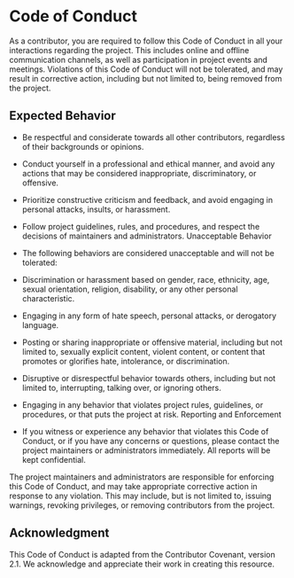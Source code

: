 # Code of Conduct
As a contributor, you are required to follow this Code of Conduct in all your interactions regarding the project. This includes online and offline communication channels, as well as participation in project events and meetings. Violations of this Code of Conduct will not be tolerated, and may result in corrective action, including but not limited to, being removed from the project.

## Expected Behavior
- Be respectful and considerate towards all other contributors, regardless of their backgrounds or opinions.
- Conduct yourself in a professional and ethical manner, and avoid any actions that may be considered inappropriate, discriminatory, or offensive.
- Prioritize constructive criticism and feedback, and avoid engaging in personal attacks, insults, or harassment.
- Follow project guidelines, rules, and procedures, and respect the decisions of maintainers and administrators.
Unacceptable Behavior
- The following behaviors are considered unacceptable and will not be tolerated:

- Discrimination or harassment based on gender, race, ethnicity, age, sexual orientation, religion, disability, or any other personal characteristic.
- Engaging in any form of hate speech, personal attacks, or derogatory language.
- Posting or sharing inappropriate or offensive material, including but not limited to, sexually explicit content, violent content, or content that promotes or glorifies hate, intolerance, or discrimination.
- Disruptive or disrespectful behavior towards others, including but not limited to, interrupting, talking over, or ignoring others.
- Engaging in any behavior that violates project rules, guidelines, or procedures, or that puts the project at risk.
Reporting and Enforcement
- If you witness or experience any behavior that violates this Code of Conduct, or if you have any concerns or questions, please contact the project maintainers or administrators immediately. All reports will be kept confidential.

The project maintainers and administrators are responsible for enforcing this Code of Conduct, and may take appropriate corrective action in response to any violation. This may include, but is not limited to, issuing warnings, revoking privileges, or removing contributors from the project.

## Acknowledgment
This Code of Conduct is adapted from the Contributor Covenant, version 2.1. We acknowledge and appreciate their work in creating this resource.
